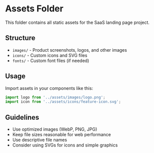 # Assets Folder

This folder contains all static assets for the SaaS landing page project.

## Structure

- `images/` - Product screenshots, logos, and other images
- `icons/` - Custom icons and SVG files
- `fonts/` - Custom font files (if needed)

## Usage

Import assets in your components like this:

```javascript
import logo from '../assets/images/logo.png';
import icon from '../assets/icons/feature-icon.svg';
```

## Guidelines

- Use optimized images (WebP, PNG, JPG)
- Keep file sizes reasonable for web performance
- Use descriptive file names
- Consider using SVGs for icons and simple graphics 